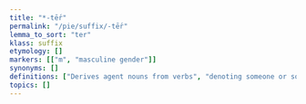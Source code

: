 ```yaml
---
title: "*-tḗr"
permalink: "/pie/suffix/-tḗr"
lemma_to_sort: "ter"
klass: suffix
etymology: []
markers: [["m", "masculine gender"]]
synonyms: []
definitions: ["Derives agent nouns from verbs", "denoting someone or something whose role or purpose it is to perform the verb's action."]
topics: []
---
```

